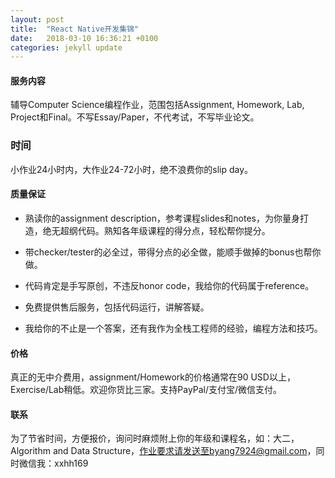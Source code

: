 ```yaml
---
layout: post
title:  "React Native开发集锦"
date:   2018-03-10 16:36:21 +0100
categories: jekyll update
---
```


#### 服务内容
辅导Computer Science编程作业，范围包括Assignment, Homework, Lab, Project和Final。不写Essay/Paper，不代考试，不写毕业论文。

### 时间
小作业24小时内，大作业24-72小时，绝不浪费你的slip day。

#### 质量保证
* 熟读你的assignment description，参考课程slides和notes，为你量身打造，绝无超纲代码。熟知各年级课程的得分点，轻松帮你提分。

* 带checker/tester的必全过，带得分点的必全做，能顺手做掉的bonus也帮你做。

* 代码肯定是手写原创，不违反honor code，我给你的代码属于reference。

* 免费提供售后服务，包括代码运行，讲解答疑。

* 我给你的不止是一个答案，还有我作为全栈工程师的经验，编程方法和技巧。


#### 价格

真正的无中介费用，assignment/Homework的价格通常在90 USD以上，Exercise/Lab稍低。欢迎你货比三家。支持PayPal/支付宝/微信支付。

#### 联系

为了节省时间，方便报价，询问时麻烦附上你的年级和课程名，如：大二，Algorithm and Data Structure，作业要求请发送至byang7924@gmail.com，同时微信我：xxhh169


[jekyll-docs]: http://jekyllrb.com/docs/home
[jekyll-gh]:   https://github.com/jekyll/jekyll
[jekyll-talk]: https://talk.jekyllrb.com/

